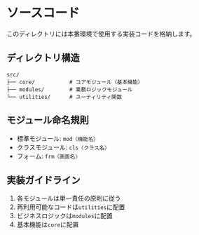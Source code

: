 # ソースコード

このディレクトリには本番環境で使用する実装コードを格納します。

## ディレクトリ構造

```
src/
├── core/           # コアモジュール（基本機能）
├── modules/        # 業務ロジックモジュール
└── utilities/      # ユーティリティ関数
```

## モジュール命名規則

- 標準モジュール: `mod〈機能名〉`
- クラスモジュール: `cls〈クラス名〉`
- フォーム: `frm〈画面名〉`

## 実装ガイドライン

1. 各モジュールは単一責任の原則に従う
2. 再利用可能なコードは`utilities`に配置
3. ビジネスロジックは`modules`に配置
4. 基本機能は`core`に配置
